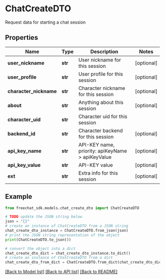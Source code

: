 # ChatCreateDTO

Request data for starting a chat session

## Properties

Name | Type | Description | Notes
------------ | ------------- | ------------- | -------------
**user_nickname** | **str** | User nickname for this session | [optional] 
**user_profile** | **str** | User profile for this session | [optional] 
**character_nickname** | **str** | Character nickname for this session | [optional] 
**about** | **str** | Anything about this session | [optional] 
**character_uid** | **str** | Character uid for this session | 
**backend_id** | **str** | Character backend for this session | [optional] 
**api_key_name** | **str** | API-KEY name, priority: apiKeyName &gt; apiKeyValue | [optional] 
**api_key_value** | **str** | API-KEY value | [optional] 
**ext** | **str** | Extra info for this session | [optional] 

## Example

```python
from freechat_sdk.models.chat_create_dto import ChatCreateDTO

# TODO update the JSON string below
json = "{}"
# create an instance of ChatCreateDTO from a JSON string
chat_create_dto_instance = ChatCreateDTO.from_json(json)
# print the JSON string representation of the object
print(ChatCreateDTO.to_json())

# convert the object into a dict
chat_create_dto_dict = chat_create_dto_instance.to_dict()
# create an instance of ChatCreateDTO from a dict
chat_create_dto_from_dict = ChatCreateDTO.from_dict(chat_create_dto_dict)
```
[[Back to Model list]](../README.md#documentation-for-models) [[Back to API list]](../README.md#documentation-for-api-endpoints) [[Back to README]](../README.md)



